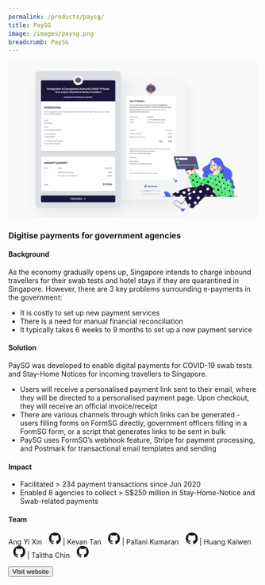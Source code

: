 ```yaml
---
permalink: /products/paysg/
title: PaySG
image: /images/paysg.png
breadcrumb: PaySG
---
```

![github](/images/paysg.png)

### Digitise payments for government agencies  

#### Background 
As the economy gradually opens up, Singapore intends to charge inbound travellers for their swab tests and hotel stays if they are quarantined in Singapore. However, there are 3 key problems surrounding e-payments in the government: 
* It is costly to set up new payment services
* There is a need for manual financial reconciliation
* It typically takes 6 weeks to 9 months to set up a new payment service




#### Solution
PaySG was developed to enable digital payments for COVID-19 swab tests and Stay-Home Notices for incoming travellers to Singapore. 
* Users will receive a personalised payment link sent to their email, where they will be directed to a personalised payment page. Upon checkout, they will receive an official invoice/receipt
* There are various channels through which links can be generated - users filling forms on FormSG directly, government officers filling in a FormSG form, or a script that generates links to be sent in bulk
* PaySG uses FormSG’s webhook feature, Stripe for payment processing, and Postmark for transactional email templates and sending




#### Impact

*  Facilitated > 234 payment transactions since Jun 2020
*  Enabled 8 agencies to collect > S$250 million in Stay-Home-Notice and Swab-related payments



#### Team

Ang Yi Xin <a href="https://github.com/artylope" style="display: inline-block; width: 24px; height: 24px; margin-bottom: -5px; margin-left: 10px;">
    <img border="0" alt="Github account" src="/images/Github-Mark-32px.png">
</a> | Kevan Tan <a href="https://github.com/tankevan" style="display: inline-block; width: 24px; height: 24px; margin-bottom: -5px; margin-left: 10px;">
    <img border="0" alt="Github account" src="/images/Github-Mark-32px.png">
</a> | Pallani Kumaran <a href="https://github.com/pallani" style="display: inline-block; width: 24px; height: 24px; margin-bottom: -5px; margin-left: 10px;">
    <img border="0" alt="Github account" src="/images/Github-Mark-32px.png">
</a> | Huang Kaiwen <a href="https://github.com/huangkaiw3n" style="display: inline-block; width: 24px; height: 24px; margin-bottom: -5px; margin-left: 10px;">
    <img border="0" alt="Github account" src="/images/Github-Mark-32px.png">
</a> | Talitha Chin <a href="https://github.com/talithachin" style="display: inline-block; width: 24px; height: 24px; margin-bottom: -5px; margin-left: 10px;">
    <img border="0" alt="Github account" src="/images/Github-Mark-32px.png">
</a>



<a href="https://pay.gov.sg/" target="_blank">
    <button class="bp-button is-secondary is-medium has-text-white is-uppercase search-button">
        Visit website
    </button>
</a>